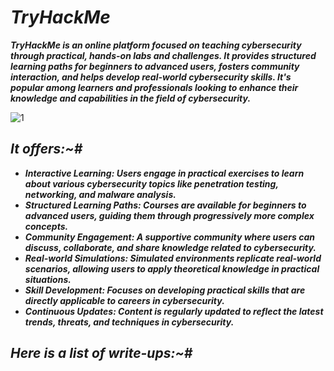 # **_TryHackMe_**
**_TryHackMe is an online platform focused on teaching cybersecurity through practical, hands-on labs and challenges. It provides structured learning paths for beginners to advanced users, fosters community interaction, and helps develop real-world cybersecurity skills. It's popular among learners and professionals looking to enhance their knowledge and capabilities in the field of cybersecurity._**

![1](https://github.com/T3chnocr4t/T3chnocr4t.github.io/assets/115868619/0821a60a-3e91-466c-ae31-38b8e8ba500d)

## **_It offers:~#_**

- **_Interactive Learning: Users engage in practical exercises to learn about various cybersecurity topics like penetration testing, networking, and malware analysis._**
- **_Structured Learning Paths: Courses are available for beginners to advanced users, guiding them through progressively more complex concepts._**
- **_Community Engagement: A supportive community where users can discuss, collaborate, and share knowledge related to cybersecurity._**
- **_Real-world Simulations: Simulated environments replicate real-world scenarios, allowing users to apply theoretical knowledge in practical situations._**
- **_Skill Development: Focuses on developing practical skills that are directly applicable to careers in cybersecurity._**
- **_Continuous Updates: Content is regularly updated to reflect the latest trends, threats, and techniques in cybersecurity._**

## **_Here is a list of write-ups:~#_**


